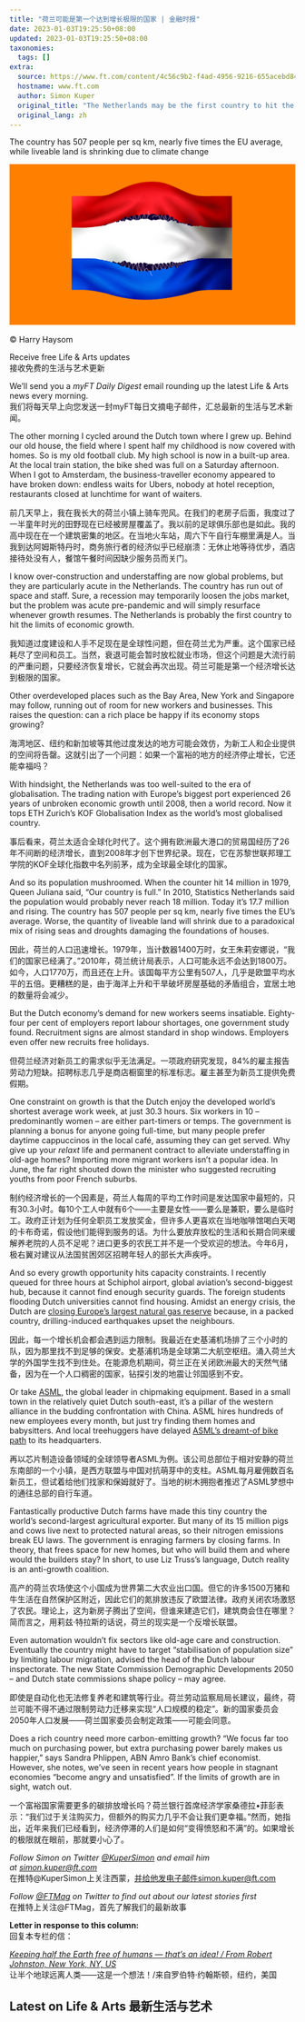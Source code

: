 ```yaml
---
title: "荷兰可能是第一个达到增长极限的国家 | 金融时报"
date: 2023-01-03T19:25:50+08:00
updated: 2023-01-03T19:25:50+08:00
taxonomies:
  tags: []
extra:
  source: https://www.ft.com/content/4c56c9b2-f4ad-4956-9216-655acebd845d
  hostname: www.ft.com
  author: Simon Kuper
  original_title: "The Netherlands may be the first country to hit the limits of growth"
  original_lang: zh
---
```


The country has 507 people per sq km, nearly five times the EU average, while liveable land is shrinking due to climate change

![](2eb7c6b9-8112-4549-8d15-1545ad6b3873.png)

© Harry Haysom

Receive free Life & Arts updates  
接收免费的生活与艺术更新  

We’ll send you a _myFT Daily Digest_ email rounding up the latest Life & Arts news every morning.  
我们将每天早上向您发送一封myFT每日文摘电子邮件，汇总最新的生活与艺术新闻。  

The other morning I cycled around the Dutch town where I grew up. Behind our old house, the field where I spent half my childhood is now covered with homes. So is my old football club. My high school is now in a built-up area. At the local train station, the bike shed was full on a Saturday afternoon. When I got to Amsterdam, the business-traveller economy appeared to have broken down: endless waits for Ubers, nobody at hotel reception, restaurants closed at lunchtime for want of waiters. 

前几天早上，我在我长大的荷兰小镇上骑车兜风。在我们的老房子后面，我度过了一半童年时光的田野现在已经被房屋覆盖了。我以前的足球俱乐部也是如此。我的高中现在在一个建筑密集的地区。在当地火车站，周六下午自行车棚里满是人。当我到达阿姆斯特丹时，商务旅行者的经济似乎已经崩溃：无休止地等待优步，酒店接待处没有人，餐馆午餐时间因缺少服务员而关门。

I know over-construction and understaffing are now global problems, but they are particularly acute in the Netherlands. The country has run out of space and staff. Sure, a recession may temporarily loosen the jobs market, but the problem was acute pre-pandemic and will simply resurface whenever growth resumes. The Netherlands is probably the first country to hit the limits of economic growth.

我知道过度建设和人手不足现在是全球性问题，但在荷兰尤为严重。这个国家已经耗尽了空间和员工。当然，衰退可能会暂时放松就业市场，但这个问题是大流行前的严重问题，只要经济恢复增长，它就会再次出现。荷兰可能是第一个经济增长达到极限的国家。

Other overdeveloped places such as the Bay Area, New York and Singapore may follow, running out of room for new workers and businesses. This raises the question: can a rich place be happy if its economy stops growing? 

海湾地区、纽约和新加坡等其他过度发达的地方可能会效仿，为新工人和企业提供的空间将告罄。这就引出了一个问题：如果一个富裕的地方的经济停止增长，它还能幸福吗？

With hindsight, the Netherlands was too well-suited to the era of globalisation. The trading nation with Europe’s biggest port experienced 26 years of unbroken economic growth until 2008, then a world record. Now it tops ETH Zurich’s KOF Globalisation Index as the world’s most globalised country.

事后看来，荷兰太适合全球化时代了。这个拥有欧洲最大港口的贸易国经历了26年不间断的经济增长，直到2008年才创下世界纪录。现在，它在苏黎世联邦理工学院的KOF全球化指数中名列前茅，成为全球最全球化的国家。

And so its population mushroomed. When the counter hit 14 million in 1979, Queen Juliana said, “Our country is full.” In 2010, Statistics Netherlands said the population would probably never reach 18 million. Today it’s 17.7 million and rising. The country has 507 people per sq km, nearly five times the EU’s average. Worse, the quantity of liveable land will shrink due to a paradoxical mix of rising seas and droughts damaging the foundations of houses.

因此，荷兰的人口迅速增长。1979年，当计数器1400万时，女王朱莉安娜说，“我们的国家已经满了。”2010年，荷兰统计局表示，人口可能永远不会达到1800万。如今，人口1770万，而且还在上升。该国每平方公里有507人，几乎是欧盟平均水平的五倍。更糟糕的是，由于海洋上升和干旱破坏房屋基础的矛盾组合，宜居土地的数量将会减少。

But the Dutch economy’s demand for new workers seems insatiable. Eighty-four per cent of employers report labour shortages, one government study found. Recruitment signs are almost standard in shop windows. Employers even offer new recruits free holidays. 

但荷兰经济对新员工的需求似乎无法满足。一项政府研究发现，84%的雇主报告劳动力短缺。招聘标志几乎是商店橱窗里的标准标志。雇主甚至为新员工提供免费假期。

One constraint on growth is that the Dutch enjoy the developed world’s shortest average work week, at just 30.3 hours. Six workers in 10 – predominantly women – are either part-timers or temps. The government is planning a bonus for anyone going full-time, but many people prefer daytime cappuccinos in the local café, assuming they can get served. Why give up your _relaxt_ life and permanent contract to alleviate understaffing in old-age homes? Importing more migrant workers isn’t a popular idea. In June, the far right shouted down the minister who suggested recruiting youths from poor French suburbs.

制约经济增长的一个因素是，荷兰人每周的平均工作时间是发达国家中最短的，只有30.3小时。每10个工人中就有6个——主要是女性——要么是兼职，要么是临时工。政府正计划为任何全职员工发放奖金，但许多人更喜欢在当地咖啡馆喝白天喝的卡布奇诺，假设他们能得到服务的话。为什么要放弃放松的生活和长期合同来缓解养老院的人员不足呢？进口更多的农民工并不是一个受欢迎的想法。今年6月，极右翼对建议从法国贫困郊区招聘年轻人的部长大声疾呼。

And so every growth opportunity hits capacity constraints. I recently queued for three hours at Schiphol airport, global aviation’s second-biggest hub, because it cannot find enough security guards. The foreign students flooding Dutch universities cannot find housing. Amidst an energy crisis, the Dutch are [closing Europe’s largest natural gas reserve](https://www.ft.com/content/8edef067-f4d8-4cc8-8265-965676c00095) because, in a packed country, drilling-induced earthquakes upset the neighbours.

因此，每一个增长机会都会遇到运力限制。我最近在史基浦机场排了三个小时的队，因为那里找不到足够的保安。史基浦机场是全球第二大航空枢纽。涌入荷兰大学的外国学生找不到住处。在能源危机期间，荷兰正在关闭欧洲最大的天然气储备，因为在一个人口稠密的国家，钻探引发的地震让邻国感到不安。

Or take [ASML](https://www.ft.com/stream/a0ed6577-23b0-4e4e-a4b4-f00f3fc3f12e), the global leader in chipmaking equipment. Based in a small town in the relatively quiet Dutch south-east, it’s a pillar of the western alliance in the budding confrontation with China. ASML hires hundreds of new employees every month, but just try finding them homes and babysitters. And local treehuggers have delayed [ASML’s dreamt-of bike path](https://fd.nl/bedrijfsleven/1451842/ongeduldig-asml-wil-doorpakken-mxj2caSTmzNT) to its headquarters.

再以芯片制造设备领域的全球领导者ASML为例。该公司总部位于相对安静的荷兰东南部的一个小镇，是西方联盟与中国对抗萌芽中的支柱。ASML每月雇佣数百名新员工，但试着给他们找家和保姆就好了。当地的树木拥抱者推迟了ASML梦想中的通往总部的自行车道。

Fantastically productive Dutch farms have made this tiny country the world’s second-largest agricultural exporter. But many of its 15 million pigs and cows live next to protected natural areas, so their nitrogen emissions break EU laws. The government is enraging farmers by closing farms. In theory, that frees space for new homes, but who will build them and where would the builders stay? In short, to use Liz Truss’s language, Dutch reality is an anti-growth coalition.

高产的荷兰农场使这个小国成为世界第二大农业出口国。但它的许多1500万猪和牛生活在自然保护区附近，因此它们的氮排放违反了欧盟法律。政府关闭农场激怒了农民。理论上，这为新房子腾出了空间，但谁来建造它们，建筑商会住在哪里？简而言之，用莉兹·特拉斯的话说，荷兰的现实是一个反增长联盟。

Even automation wouldn’t fix sectors like old-age care and construction. Eventually the country might have to target “stabilisation of population size” by limiting labour migration, advised the head of the Dutch labour inspectorate. The new State Commission Demographic Developments 2050 – and Dutch state commissions shape policy – may agree.

即使是自动化也无法修复养老和建筑等行业。荷兰劳动监察局局长建议，最终，荷兰可能不得不通过限制劳动力迁移来实现“人口规模的稳定”。新的国家委员会2050年人口发展——荷兰国家委员会制定政策——可能会同意。

Does a rich country need more carbon-emitting growth? “We focus far too much on purchasing power, but extra purchasing power barely makes us happier,” says Sandra Phlippen, ABN Amro Bank’s chief economist. However, she notes, we’ve seen in recent years how people in stagnant economies “become angry and unsatisfied”. If the limits of growth are in sight, watch out. 

一个富裕国家需要更多的碳排放增长吗？荷兰银行首席经济学家桑德拉•菲彭表示：“我们过于关注购买力，但额外的购买力几乎不会让我们更幸福。”然而，她指出，近年来我们已经看到，经济停滞的人们是如何“变得愤怒和不满”的。如果增长的极限就在眼前，那就要小心了。

_Follow Simon on Twitter_ [_@KuperSimon_](https://twitter.com/KuperSimon) _and email him at_ [_simon.kuper@ft.com_](https://mail.google.com/mail/?view=cm&fs=1&tf=1&to=simon.kuper@ft.com)  
在推特@KuperSimon上关注西蒙，并给他发电子邮件simon.kuper@ft.com  

_Follow_ [_@FTMag_](https://twitter.com/FTMag) _on Twitter to find out about our latest stories first_  
在推特上关注@FTMag，首先了解我们的最新故事  

**Letter in response to this column:**  
回复本专栏的信：  

[_Keeping half the Earth free of humans — that’s an idea! / From Robert Johnston, New York, NY, US_](https://www.ft.com/content/2968649c-83e7-42c6-a8fa-c6fd9b5a256c)  
让半个地球远离人类——这是一个想法！/来自罗伯特·约翰斯顿，纽约，美国  

## Latest on Life & Arts 最新生活与艺术
